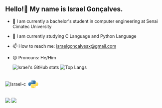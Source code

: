 ## Hello!👋 My name is Israel Gonçalves.

- 🔭 I am currently a bachelor's student in computer engineering at Senai Cimatec University
- 🌱 I am currently studying C Language and Python Language
- 📫 How to reach me: israelgoncalvesx@gmail.com
- 😄 Pronouns: He/Him

  ![Israel's GitHub stats](https://github-readme-stats.vercel.app/api?username=israelgoncalvesx&show_icons=true&theme=dracula)
  ![Top Langs](https://github-readme-stats.vercel.app/api/top-langs/?username=israelgoncalvesx&langs_count=8&theme=dracula)

<div style="display: inline_block"><br> 
  <img align=center alt="Israel-c" height="30" width="40" src="https://upload.wikimedia.org/wikipedia/commons/1/18/C_Programming_Language.svg">
  <img align="center" alt="Israel-Python" height="30" width="40" src="https://raw.githubusercontent.com/devicons/devicon/master/icons/python/python-original.svg">
</div>
  
  ##
 
<div> 
  <a href = "mailto:israelgoncalvesx@gmail.com"><img src="https://img.shields.io/badge/-Gmail-%23333?style=for-the-badge&logo=gmail&logoColor=white" target="_blank"></a>
  <a href="linkedin.com/in/israelgoncalvesx" target="_blank"><img src="https://img.shields.io/badge/-LinkedIn-%230077B5?style=for-the-badge&logo=linkedin&logoColor=white" target="_blank"></a> 
  
</div>
